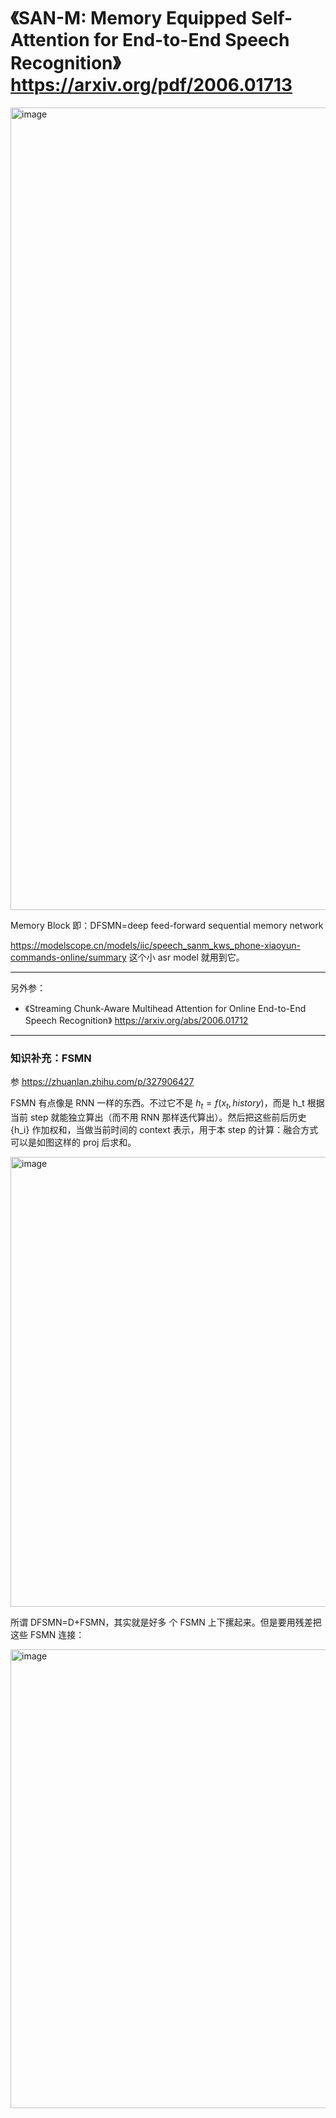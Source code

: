 # 《SAN-M: Memory Equipped Self-Attention for End-to-End Speech Recognition》 https://arxiv.org/pdf/2006.01713

 
<img width="982" height="1284" alt="image" src="https://github.com/user-attachments/assets/a2fe949d-199d-4b6d-b1a8-04dffd9931a4" />

Memory Block 即：DFSMN=deep feed-forward sequential memory network

https://modelscope.cn/models/iic/speech_sanm_kws_phone-xiaoyun-commands-online/summary 这个小 asr model 就用到它。

---

另外参：

- 《Streaming Chunk-Aware Multihead Attention for Online End-to-End Speech Recognition》 https://arxiv.org/abs/2006.01712

---

### 知识补充：FSMN

参 https://zhuanlan.zhihu.com/p/327906427

FSMN 有点像是 RNN 一样的东西。不过它不是 $h_t = f(x_t, history)$，而是 h_t 根据当前 step 就能独立算出（而不用 RNN 那样迭代算出）。然后把这些前后历史 {h_i} 作加权和，当做当前时间的 context 表示，用于本 step 的计算：融合方式可以是如图这样的 proj 后求和。

<img width="1012" height="720" alt="image" src="https://github.com/user-attachments/assets/732ff4d5-6563-49fb-8cb3-1b3a9431fc27" />

所谓 DFSMN=D+FSMN，其实就是好多 个 FSMN 上下摞起来。但是要用残差把这些 FSMN 连接：

<img width="828" height="734" alt="image" src="https://github.com/user-attachments/assets/9a1ee459-12e6-461a-b266-57b8550b936a" />
